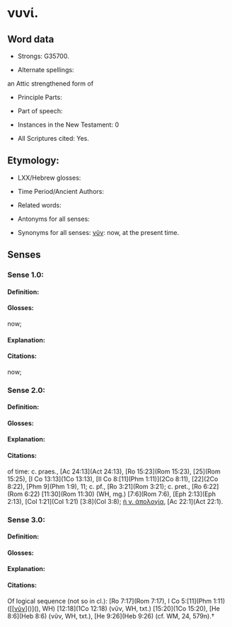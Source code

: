 # νυνί.

<!-- Status: S2=NeedsReview -->
<!-- Lexica used for edits: BDAG, LN, BN, A-S, LSJM -->

## Word data

* Strongs: G35700.

* Alternate spellings:

an Attic strengthened form of 

* Principle Parts: 

* Part of speech: 

* Instances in the New Testament: 0

* All Scriptures cited: Yes.

## Etymology: 


* LXX/Hebrew glosses: 

* Time Period/Ancient Authors: 

* Related words: 

* Antonyms for all senses:

* Synonyms for all senses: [νῦν](../G35680/01.md): now, at the present time. 


## Senses 


### Sense  1.0: 

#### Definition: 

#### Glosses: 

now; 

#### Explanation: 


#### Citations: 

now;

### Sense  2.0: 

#### Definition: 


#### Glosses:



#### Explanation:



#### Citations: 

of time: c. praes., [Ac 24:13](Act 24:13), [Ro 15:23](Rom 15:23), [25](Rom 15:25), [I Co 13:13](1Co 13:13), [II Co 8:[11](Phm 1:11)](2Co 8:11), [22](2Co 8:22), [Phm 9](Phm 1:9), 11; c. pf., [Ro 3:21](Rom 3:21); c. pret., [Ro 6:22](Rom 6:22) [11:30](Rom 11:30) (WH, mg.) [7:6](Rom 7:6), [Eph 2:13](Eph 2:13), [Col 1:21](Col 1:21) [3:8](Col 3:8); [ἡ ν. ἀπολογία](), [Ac 22:1](Act 22:1).

### Sense  3.0: 

#### Definition: 


#### Glosses:



#### Explanation:



#### Citations: 

Of logical sequence (not so in cl.): [Ro 7:17](Rom 7:17), I Co 5:[11](Phm 1:11) ([[[νῦν]()]()](), WH) [12:18](1Co 12:18) (νῦν, WH, txt.) [15:20](1Co 15:20), [He 8:6](Heb 8:6) (νῦν, WH, txt.), [He 9:26](Heb 9:26) (cf. WM, 24, 579n).†
